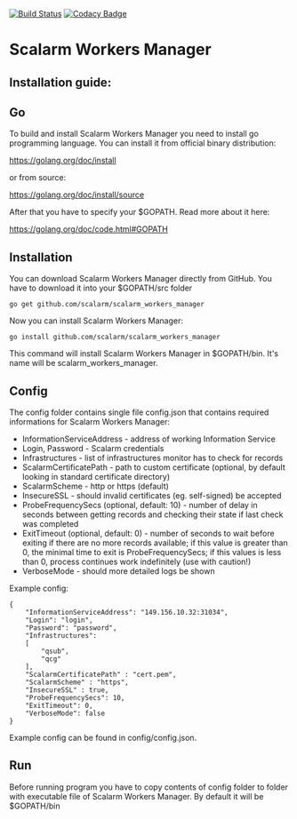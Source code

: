 [![Build Status](https://travis-ci.org/Dragner8/scalarm_workers_manager.svg?branch=master)](https://travis-ci.org/Dragner8/scalarm_workers_manager)   [![Codacy Badge](https://api.codacy.com/project/badge/Grade/cdb30f2077894dd7953060f443a009ec)](https://www.codacy.com/app/Dragner8/scalarm_workers_manager?utm_source=github.com&amp;utm_medium=referral&amp;utm_content=Dragner8/scalarm_workers_manager&amp;utm_campaign=Badge_Grade)

Scalarm Workers Manager
============ 

Installation guide: 
---------------------- 
Go 
-- 
To build and install Scalarm Workers Manager you need to install go programming language. 
You can install it from official binary distribution: 

https://golang.org/doc/install

or from source: 

https://golang.org/doc/install/source 

After that you have to specify your $GOPATH. Read more about it here: 

https://golang.org/doc/code.html#GOPATH 

Installation 
-------------- 
You can download Scalarm Workers Manager directly from GitHub. You have to download it into your $GOPATH/src folder 
``` 
go get github.com/scalarm/scalarm_workers_manager
``` 
Now you can install Scalarm Workers Manager: 
```` 
go install github.com/scalarm/scalarm_workers_manager
```` 
This command will install Scalarm Workers Manager in $GOPATH/bin. It's name will be scalarm_workers_manager.

Config 
-------- 
The config folder contains single file config.json that contains required informations for Scalarm Workers Manager:

* InformationServiceAddress - address of working Information Service
* Login, Password - Scalarm credentials
* Infrastructures - list of infrastructures monitor has to check for records
* ScalarmCertificatePath - path to custom certificate (optional, by default looking in standard certificate directory)
* ScalarmScheme - http or https (default)
* InsecureSSL - should invalid certificates (eg. self-signed) be accepted
* ProbeFrequencySecs (optional, default: 10) - number of delay in seconds between getting records and checking their state if last check was completed
* ExitTimeout (optional, default: 0) - number of seconds to wait before exiting if there are no more records available; if this value is greater than 0, the minimal time to exit is ProbeFrequencySecs; if this values is less than 0, process continues work indefinitely (use with caution!)
* VerboseMode - should more detailed logs be shown

Example config:

```
{
	"InformationServiceAddress": "149.156.10.32:31034",
	"Login": "login",
	"Password": "password",
	"Infrastructures": 
	[
		"qsub",
		"qcg"
	],
	"ScalarmCertificatePath" : "cert.pem",
	"ScalarmScheme" : "https",
	"InsecureSSL" : true,
	"ProbeFrequencySecs": 10,
	"ExitTimeout": 0,
	"VerboseMode": false
}
```
Example config can be found in config/config.json.

Run 
---- 
Before running program you have to copy contents of config folder to folder with executable file of Scalarm Workers Manager. By default it will be $GOPATH/bin 

